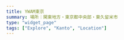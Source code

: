 ```yaml
---
title: YWAM東京
summary: 場所｜関東地方・東京都中央部・東久留米市
type: "widget_page"
tags: ["Explore", "Kanto", "Location"]
---
```

